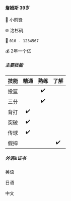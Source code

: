 #### 詹姆斯 39岁

:handbag: 小前锋

:globe_with_meridians: 洛杉矶

:iphone: `010 - 1234567`

:moneybag: 2年一个亿

##### 主要技能

|技能|精通|熟练|了解|
|:-:|:-:|:-:|:-:|
|投篮||:heavy_check_mark:||
|三分||:heavy_check_mark:||
|背打|:heavy_check_mark:|||
|突破|:heavy_check_mark:|||
|传球|:heavy_check_mark:|||
|假摔|||:heavy_check_mark:|


##### 外语&证书

英语 

日语

中文

